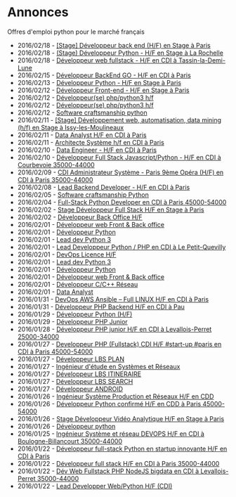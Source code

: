 # Annonces

Offres d'emploi python pour le marché français

* 2016/02/18 - [[Stage] Développeur back end (H/F) en Stage à Paris](http://pyjobs.fr/job/1128/stage-developpeur-back-end-h-f-en-stage-a-paris "[Stage] Développeur back end (H/F) en Stage à Paris")
* 2016/02/18 - [(Stage) Développeur Python - H/F en Stage à La Rochelle](http://pyjobs.fr/job/1127/stage-developpeur-python-h-f-en-stage-a-la-rochelle "(Stage) Développeur Python - H/F en Stage à La Rochelle")
* 2016/02/18 - [Développeur web fullstack - H/F en CDI à Tassin-la-Demi-Lune](http://pyjobs.fr/job/1126/developpeur-web-fullstack-h-f-en-cdi-a-tassin-la-demi-lune "Développeur web fullstack - H/F en CDI à Tassin-la-Demi-Lune")
* 2016/02/15 - [Développeur BackEnd GO - H/F en CDI à Paris](http://pyjobs.fr/job/1125/developpeur-backend-go-h-f-en-cdi-a-paris "Développeur BackEnd GO - H/F en CDI à Paris")
* 2016/02/13 - [Développeur Python - H/F en Stage à Paris](http://pyjobs.fr/job/1124/developpeur-python-h-f-en-stage-a-paris "Développeur Python - H/F en Stage à Paris")
* 2016/02/12 - [Développeur Front-end - H/F en Stage à Paris](http://pyjobs.fr/job/1120/developpeur-front-end-h-f-en-stage-a-paris "Développeur Front-end - H/F en Stage à Paris")
* 2016/02/12 - [Développeur(se) php/python3 h/f](http://pyjobs.fr/job/1122/developpeur-se-php-python3-h-f "Développeur(se) php/python3 h/f")
* 2016/02/12 - [Développeur(se) php/python3 h/f](http://pyjobs.fr/job/1123/developpeur-se-php-python3-h-f "Développeur(se) php/python3 h/f")
* 2016/02/12 - [Software craftsmanship python](http://pyjobs.fr/job/1121/software-craftsmanship-python "Software craftsmanship python")
* 2016/02/11 - [[Stage] Développement web, automatisation, data mining (h/f) en Stage à Issy-les-Moulineaux](http://pyjobs.fr/job/1119/stage-developpement-web-automatisation-data-mining-h-f-en-stage-a-issy-les-moulineaux "[Stage] Développement web, automatisation, data mining (h/f) en Stage à Issy-les-Moulineaux")
* 2016/02/11 - [Data Analyst H/F en CDI à Paris](http://pyjobs.fr/job/1118/data-analyst-h-f-en-cdi-a-paris "Data Analyst H/F en CDI à Paris")
* 2016/02/11 - [Architecte Système h/f en CDI à Paris](http://pyjobs.fr/job/1117/architecte-systeme-h-f-en-cdi-a-paris "Architecte Système h/f en CDI à Paris")
* 2016/02/10 - [Data Engineer - H/F en CDI à Paris](http://pyjobs.fr/job/1104/data-engineer-h-f-en-cdi-a-paris "Data Engineer - H/F en CDI à Paris")
* 2016/02/10 - [Développeur Full Stack Javascript/Python - H/F en CDI à Courbevoie 35000-44000](http://pyjobs.fr/job/1103/developpeur-full-stack-javascript-python-h-f-en-cdi-a-courbevoie-35000-44000 "Développeur Full Stack Javascript/Python - H/F en CDI à Courbevoie 35000-44000")
* 2016/02/09 - [CDI Administrateur Système - Paris 9ème Opéra (H/F) en CDI à Paris 35000-44000](http://pyjobs.fr/job/1102/cdi-administrateur-systeme-paris-9eme-opera-h-f-en-cdi-a-paris-35000-44000 "CDI Administrateur Système - Paris 9ème Opéra (H/F) en CDI à Paris 35000-44000")
* 2016/02/08 - [Lead Backend Developer - H/F en CDI à Paris](http://pyjobs.fr/job/1101/lead-backend-developer-h-f-en-cdi-a-paris "Lead Backend Developer - H/F en CDI à Paris")
* 2016/02/05 - [Software craftsmanship Python](http://pyjobs.fr/job/1100/software-craftsmanship-python "Software craftsmanship Python")
* 2016/02/04 - [Full-Stack Python Developer en CDI à Paris 45000-54000](http://pyjobs.fr/job/1099/full-stack-python-developer-en-cdi-a-paris-45000-54000 "Full-Stack Python Developer en CDI à Paris 45000-54000")
* 2016/02/02 - [Stage Développeur Full Stack H/F en Stage à Paris](http://pyjobs.fr/job/637/stage-developpeur-full-stack-h-f-en-stage-a-paris "Stage Développeur Full Stack H/F en Stage à Paris")
* 2016/02/02 - [Développeur Back Office H/F](http://pyjobs.fr/job/65/developpeur-back-office-h-f "Développeur Back Office H/F")
* 2016/02/01 - [Développeur web Front & Back office](http://pyjobs.fr/job/638/developpeur-web-front-back-office "Développeur web Front & Back office")
* 2016/02/01 - [Développeur Python](http://pyjobs.fr/job/643/developpeur-python "Développeur Python")
* 2016/02/01 - [Lead dev Python 3](http://pyjobs.fr/job/642/lead-dev-python-3 "Lead dev Python 3")
* 2016/02/01 - [Lead Developpeur Python / PHP en CDI à Le Petit-Quevilly](http://pyjobs.fr/job/2/lead-developpeur-python-php-en-cdi-a-le-petit-quevilly "Lead Developpeur Python / PHP en CDI à Le Petit-Quevilly")
* 2016/02/01 - [DevOps Licence H/F](http://pyjobs.fr/job/116/devops-licence-h-f "DevOps Licence H/F")
* 2016/02/01 - [Lead dev Python 3](http://pyjobs.fr/job/73/lead-dev-python-3 "Lead dev Python 3")
* 2016/02/01 - [Développeur Python](http://pyjobs.fr/job/71/developpeur-python "Développeur Python")
* 2016/02/01 - [Développeur web Front & Back office](http://pyjobs.fr/job/69/developpeur-web-front-back-office "Développeur web Front & Back office")
* 2016/02/01 - [Développeur C/C++ Réseau](http://pyjobs.fr/job/76/developpeur-c-c-reseau "Développeur C/C++ Réseau")
* 2016/02/01 - [Data Analyst](http://pyjobs.fr/job/59/data-analyst "Data Analyst")
* 2016/01/31 - [DevOps AWS Ansible – Full LINUX H/F en CDI à Paris](http://pyjobs.fr/job/189/devops-aws-ansible-full-linux-h-f-en-cdi-a-paris "DevOps AWS Ansible – Full LINUX H/F en CDI à Paris")
* 2016/01/31 - [Développeur PHP Backend H/F en CDI à Pau](http://pyjobs.fr/job/186/developpeur-php-backend-h-f-en-cdi-a-pau "Développeur PHP Backend H/F en CDI à Pau")
* 2016/01/29 - [Développeur Python (H/F)](http://pyjobs.fr/job/27/developpeur-python-h-f "Développeur Python (H/F)")
* 2016/01/29 - [Développeur PHP Junior](http://pyjobs.fr/job/21/developpeur-php-junior "Développeur PHP Junior")
* 2016/01/28 - [Développeur PHP junior H/F en CDI à Levallois-Perret 25000-34000](http://pyjobs.fr/job/185/developpeur-php-junior-h-f-en-cdi-a-levallois-perret-25000-34000 "Développeur PHP junior H/F en CDI à Levallois-Perret 25000-34000")
* 2016/01/27 - [Developpeur PHP (Fullstack)  CDI H/F #start-up #paris en CDI à Paris 45000-54000](http://pyjobs.fr/job/183/developpeur-php-fullstack-cdi-h-f-start-up-paris-en-cdi-a-paris-45000-54000 "Developpeur PHP (Fullstack)  CDI H/F #start-up #paris en CDI à Paris 45000-54000")
* 2016/01/27 - [Développeur LBS PLAN](http://pyjobs.fr/job/85/developpeur-lbs-plan "Développeur LBS PLAN")
* 2016/01/27 - [Ingénieur d'étude en Systèmes et Réseaux](http://pyjobs.fr/job/44/ingenieur-detude-en-systemes-et-reseaux "Ingénieur d'étude en Systèmes et Réseaux")
* 2016/01/27 - [Développeur LBS ITINERAIRE](http://pyjobs.fr/job/83/developpeur-lbs-itineraire "Développeur LBS ITINERAIRE")
* 2016/01/27 - [Développeur LBS SEARCH](http://pyjobs.fr/job/88/developpeur-lbs-search "Développeur LBS SEARCH")
* 2016/01/27 - [Développeur ANDROID](http://pyjobs.fr/job/79/developpeur-android "Développeur ANDROID")
* 2016/01/26 - [Ingénieur Système Production et Réseaux H/F en CDD](http://pyjobs.fr/job/181/ingenieur-systeme-production-et-reseaux-h-f-en-cdd "Ingénieur Système Production et Réseaux H/F en CDD")
* 2016/01/26 - [Développeur Python confirmé H/F en CDD à Paris 45000-54000](http://pyjobs.fr/job/179/developpeur-python-confirme-h-f-en-cdd-a-paris-45000-54000 "Développeur Python confirmé H/F en CDD à Paris 45000-54000")
* 2016/01/26 - [Stage Développeur Vidéo Analytique H/F en Stage à Paris](http://pyjobs.fr/job/177/stage-developpeur-video-analytique-h-f-en-stage-a-paris "Stage Développeur Vidéo Analytique H/F en Stage à Paris")
* 2016/01/26 - [Développeur python](http://pyjobs.fr/job/96/developpeur-python "Développeur python")
* 2016/01/25 - [Ingénieur Système et réseau DEVOPS H/F en CDI à Boulogne-Billancourt 35000-44000](http://pyjobs.fr/job/175/ingenieur-systeme-et-reseau-devops-h-f-en-cdi-a-boulogne-billancourt-35000-44000 "Ingénieur Système et réseau DEVOPS H/F en CDI à Boulogne-Billancourt 35000-44000")
* 2016/01/22 - [Développeur full-stack Python en startup innovante H/F en CDI à Paris](http://pyjobs.fr/job/173/developpeur-full-stack-python-en-startup-innovante-h-f-en-cdi-a-paris "Développeur full-stack Python en startup innovante H/F en CDI à Paris")
* 2016/01/22 - [Développeur full stack H/F en CDI à Paris 35000-44000](http://pyjobs.fr/job/171/developpeur-full-stack-h-f-en-cdi-a-paris-35000-44000 "Développeur full stack H/F en CDI à Paris 35000-44000")
* 2016/01/22 - [Dév Web Fullstack  PHP NodeJS bigdata en CDI à Levallois-Perret 35000-44000](http://pyjobs.fr/job/170/dev-web-fullstack-php-nodejs-bigdata-en-cdi-a-levallois-perret-35000-44000 "Dév Web Fullstack  PHP NodeJS bigdata en CDI à Levallois-Perret 35000-44000")
* 2016/01/22 - [Lead Developper Web/Python H/F (CDI)](http://pyjobs.fr/job/641/lead-developper-web-python-h-f-cdi "Lead Developper Web/Python H/F (CDI)")

